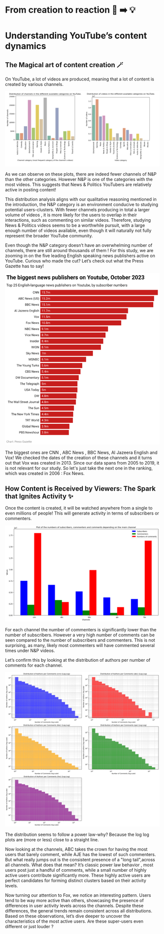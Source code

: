 # From creation to reaction 🎨 ➡️ 💡 


# Understanding YouTube’s content dynamics

## The Magical art of content creation 🪄


On YouTube, a lot of videos are produced, meaning that a lot of content is created by various channels. 

![output](/assets/img/histo_intro.png)

As we can observe on these plots, there are indeed fewer channels of N&P than the other categories. However N&P is one of the categories with the most videos. 
This suggests that News & Politics YouTubers are relatively active in posting content!

This distribution analysis aligns with our qualitative reasoning mentioned in the introduction, the N&P category is an environment conducive to studying potential users-clusters. With fewer channels producing in total a larger volume of videos , it is more likely for the users to overlap in their interactions, such as commenting on similar videos. Therefore, studying News & Politics videos seems to be a worthwhile pursuit, with a large enough number of videos available, even though it will naturally not fully represent the broader YouTube community.


Even though the N&P category doesn’t have an overwhelming number of channels, there are still around thousands of them ! For this study, we are zooming in on the five leading English speaking news publishers active on YouTube. Curious who made the cut? Let’s check out what the Press Gazette has to say!

![output](/assets/img/biggest_new.png)

The biggest ones are CNN , ABC News , BBC News, AI Jazeera English and Vox!  We checked the dates of the creation of these channels and it turns out that Vox was created in 2013. Since our data spans from 2005 to 2019, it is not relevant for our study. So let's just take the next one in the ranking, which was created in 2006 : Fox News.




## How Content is Received by Viewers: The Spark that Ignites Activity ✨

Once the content is created, it will be watched anywhere from a single to even millions of people! This will generate activity in terms of subscribers or commenters. 

![output](/assets/img/output1.png)

For each channel the number of commenters is significantly lower than the number of subscribers. However a very high number of comments can be seen compared to the number of subscribers and commenters. This is not surprising, as many, likely most commenters will have commented several times under N&P videos.
 
Let’s confirm this by looking at the distribution of authors per number of comments for each channel.

![output](/assets/img/log_histo.png)

The distribution seems to follow a power law-why? Because the log log plots are (more or less) close to a straight line. 

Now looking at the channels, ABC takes the crown for having the most users that barely comment, while AJE has the lowest of such commenters.  But what really jumps out is the consistent presence of a "long tail",across all channels. What does that mean? It’s classic power law behavior , most users post just a handful of comments, while a small number of highly active users contribute significantly more.
These highly active users are perfect candidates for forming distinct clusters based on their activity levels.

Now turning our attention to Fox, we notice an interesting pattern. Users tend to be way more active than others, showcasing the presence of differences in user activity levels across the channels. 
Despite these differences, the general trends remain consistent across all distributions. Based on these observations, let’s dive deeper to uncover the characteristics of the most active users. Are these super-users even different or just louder ?

